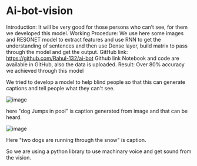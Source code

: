# Ai-bot-vision
Introduction: It will be very good for those persons who can’t see, for them we developed this 
model.
Working Procedure:
We use here some images and RESONET model to extract features and use RNN to get the 
understanding of sentences and then use Dense layer, build matrix to pass through the model and
get the output.
GitHub link: https://github.com/Rahul-132/ai-bot
 Github link
Notebook and code are available in GitHub, also the data is uploaded.
Result: Over 80% accuracy we achieved through this model




We tried to develop a model to help blind people so that this can generate captions and tell people what they can't see.



![image](https://user-images.githubusercontent.com/64769085/123532816-2ee29200-d72e-11eb-9c2c-635db09b2e14.png)



here "dog Jumps in pool" is caption generated from image and that can be heard.



![image](https://user-images.githubusercontent.com/64769085/123532892-d9f34b80-d72e-11eb-8e11-b06e5042ae06.png)


Here "two dogs are running through the snow" is caption.



So we are using a python library to use machinary voice and get sound from the vision. 
